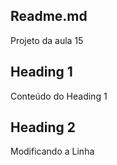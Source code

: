 ## Readme.md

Projeto da aula 15

## Heading 1

Conteúdo do Heading 1

## Heading 2

Modificando a Linha
